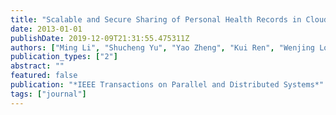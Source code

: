 ```yaml
---
title: "Scalable and Secure Sharing of Personal Health Records in Cloud Computing Using Attribute-Based Encryption"
date: 2013-01-01
publishDate: 2019-12-09T21:31:55.475311Z
authors: ["Ming Li", "Shucheng Yu", "Yao Zheng", "Kui Ren", "Wenjing Lou"]
publication_types: ["2"]
abstract: ""
featured: false
publication: "*IEEE Transactions on Parallel and Distributed Systems*"
tags: ["journal"]
---
```


